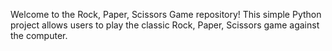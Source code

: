 Welcome to the Rock, Paper, Scissors Game repository! This simple Python project allows users to play the classic Rock, Paper, Scissors game against the computer.
